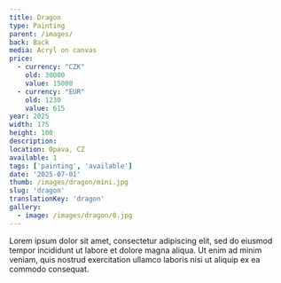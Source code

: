 ```yaml
---
title: Dragon
type: Painting
parent: /images/
back: Back
media: Acryl on canvas
price:
  - currency: "CZK"
    old: 30000
    value: 15000
  - currency: "EUR"
    old: 1230
    value: 615
year: 2025
width: 175
height: 100
description: 
location: Opava, CZ
available: 1
tags: ['painting', 'available']
date: '2025-07-01'
thumb: /images/dragon/mini.jpg
slug: 'dragon'
translationKey: 'dragon'
gallery:
  - image: /images/dragon/0.jpg
---
```

Lorem ipsum dolor sit amet, consectetur adipiscing elit, sed do eiusmod tempor incididunt ut labore et dolore magna aliqua. Ut enim ad minim veniam, quis nostrud exercitation ullamco laboris nisi ut aliquip ex ea commodo consequat.

